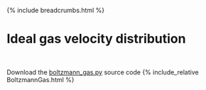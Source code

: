 {% include breadcrumbs.html %}

# Ideal gas velocity distribution

<div class="header_line"><br/></div>

Download the [boltzmann_gas.py](boltzmann_gas.py) source code
{% include_relative BoltzmannGas.html %}



